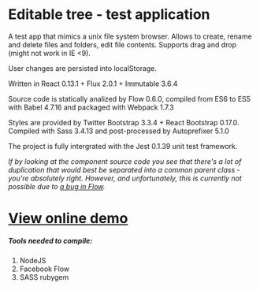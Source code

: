 # Editable tree - test application
A test app that mimics a unix file system browser.
Allows to create, rename and delete files and folders, edit file contents.
Supports drag and drop (might not work in IE <9).

User changes are persisted into localStorage.

Written in React 0.13.1 + Flux 2.0.1 + Immutable 3.6.4

Source code is statically analized by Flow 0.6.0, compiled from ES6 to ES5 with Babel 4.7.16 
and packaged with Webpack 1.7.3

Styles are provided by Twitter Bootstrap 3.3.4 + React Bootstrap 0.17.0.
Compiled with Sass 3.4.13 and post-processed by Autoprefixer 5.1.0

The project is fully intergrated with the Jest 0.1.39 unit test framework.

*If by looking at the component source code you see that there's a lot of duplication that would best be separated into 
a common parent class - you're absolutely right. However, and unfortunately, this is currently not possible due to 
[a bug in Flow](https://github.com/facebook/flow/issues/300).*

# [View online demo](http://thealjey.github.io/evolution-test/)

##### Tools needed to compile:
1. NodeJS
2. Facebook Flow
3. SASS rubygem